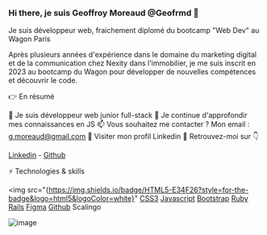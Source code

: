 ### Hi there, je suis Geoffroy Moreaud @Geofrmd 👋

Je suis développeur web, fraichement diplomé du bootcamp "Web Dev" au Wagon Paris

Après plusieurs années d'expérience dans le domaine du marketing digital et de la communication chez Nexity dans l'immobilier, je me suis inscrit en 2023 au bootcamp du Wagon pour développer de nouvelles compétences et découvrir le code. 

👉 En résumé

🔭 Je suis développeur web junior full-stack
🌱 Je continue d'approfondir mes connaissances en JS
📫 Vous souhaitez me contacter ? Mon email : g.moreaud@gmail.com
📄 Visiter mon profil Linkedin
🤠 Retrouvez-moi sur 👇

<a href="https://www.linkedin.com/in/geoffroy-moreaud/">Linkedin</a> - <a href="https://github.com/Geofrmd">Github</a>

⚡ Technologies & skills

<img src="{https://img.shields.io/badge/HTML5-E34F26?style=for-the-badge&logo=html5&logoColor=white}" [CSS3](https://img.shields.io/badge/CSS3-1572B6?style=for-the-badge&logo=css3&logoColor=white) [Javascript](https://img.shields.io/badge/JavaScript-323330?style=for-the-badge&logo=javascript&logoColor=F7DF1E) [Bootstrap](https://img.shields.io/badge/Bootstrap-563D7C?style=for-the-badge&logo=bootstrap&logoColor=white) [Ruby](https://img.shields.io/badge/Ruby-CC342D?style=for-the-badge&logo=ruby&logoColor=white) [Rails](https://img.shields.io/badge/Ruby_on_Rails-CC0000?style=for-the-badge&logo=ruby-on-rails&logoColor=white) [Figma](https://img.shields.io/badge/Figma-F24E1E?style=for-the-badge&logo=figma&logoColor=white) [Github](https://img.shields.io/badge/GitHub-100000?style=for-the-badge&logo=github&logoColor=white) Scalingo 


![image]({https://img.shields.io/badge/CSS3-1572B6?style=for-the-badge&logo=css3&logoColor=white})

